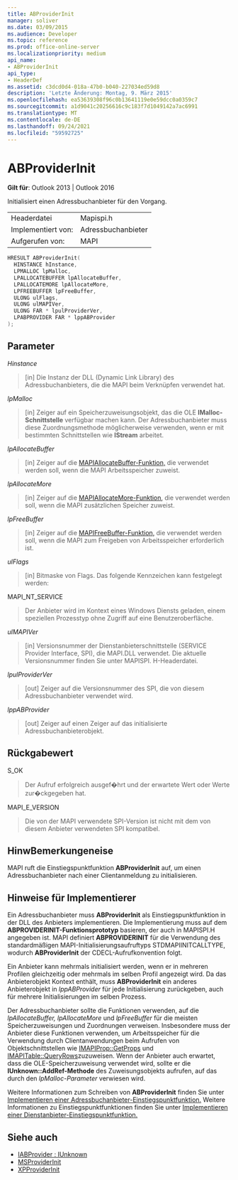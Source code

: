 ```yaml
---
title: ABProviderInit
manager: soliver
ms.date: 03/09/2015
ms.audience: Developer
ms.topic: reference
ms.prod: office-online-server
ms.localizationpriority: medium
api_name:
- ABProviderInit
api_type:
- HeaderDef
ms.assetid: c3dcd0d4-018a-47b0-b040-227034ed59d8
description: 'Letzte Änderung: Montag, 9. März 2015'
ms.openlocfilehash: ea53639308f96c0b13641119e0e59dcc0a0359c7
ms.sourcegitcommit: a1d9041c20256616c9c183f7d1049142a7ac6991
ms.translationtype: MT
ms.contentlocale: de-DE
ms.lasthandoff: 09/24/2021
ms.locfileid: "59592725"
---
```

# <a name="abproviderinit"></a>ABProviderInit
 
**Gilt für**: Outlook 2013 | Outlook 2016 
  
Initialisiert einen Adressbuchanbieter für den Vorgang. 
  
|||
|:-----|:-----|
|Headerdatei  <br/> |Mapispi.h  <br/> |
|Implementiert von:  <br/> |Adressbuchanbieter  <br/> |
|Aufgerufen von:  <br/> |MAPI  <br/> |
   
```cpp
HRESULT ABProviderInit(
  HINSTANCE hInstance,
  LPMALLOC lpMalloc,
  LPALLOCATEBUFFER lpAllocateBuffer,
  LPALLOCATEMORE lpAllocateMore,
  LPFREEBUFFER lpFreeBuffer,
  ULONG ulFlags,
  ULONG ulMAPIVer,
  ULONG FAR * lpulProviderVer,
  LPABPROVIDER FAR * lppABProvider
);
```

## <a name="parameters"></a>Parameter

 _Hinstance_
  
> [in] Die Instanz der DLL (Dynamic Link Library) des Adressbuchanbieters, die die MAPI beim Verknüpfen verwendet hat. 
    
 _lpMalloc_
  
> [in] Zeiger auf ein Speicherzuweisungsobjekt, das die OLE **IMalloc-Schnittstelle** verfügbar machen kann. Der Adressbuchanbieter muss diese Zuordnungsmethode möglicherweise verwenden, wenn er mit bestimmten Schnittstellen wie **IStream** arbeitet. 
    
 _lpAllocateBuffer_
  
> [in] Zeiger auf die [MAPIAllocateBuffer-Funktion,](mapiallocatebuffer.md) die verwendet werden soll, wenn die MAPI Arbeitsspeicher zuweist. 
    
 _lpAllocateMore_
  
> [in] Zeiger auf die [MAPIAllocateMore-Funktion,](mapiallocatemore.md) die verwendet werden soll, wenn die MAPI zusätzlichen Speicher zuweist. 
    
 _lpFreeBuffer_
  
> [in] Zeiger auf die [MAPIFreeBuffer-Funktion,](mapifreebuffer.md) die verwendet werden soll, wenn die MAPI zum Freigeben von Arbeitsspeicher erforderlich ist. 
    
 _ulFlags_
  
> [in] Bitmaske von Flags. Das folgende Kennzeichen kann festgelegt werden:
    
MAPI_NT_SERVICE 
  
> Der Anbieter wird im Kontext eines Windows Diensts geladen, einem speziellen Prozesstyp ohne Zugriff auf eine Benutzeroberfläche. 
    
 _ulMAPIVer_
  
> [in] Versionsnummer der Dienstanbieterschnittstelle (SERVICE Provider Interface, SPI), die MAPI.DLL verwendet. Die aktuelle Versionsnummer finden Sie unter MAPISPI. H-Headerdatei. 
    
 _lpulProviderVer_
  
> [out] Zeiger auf die Versionsnummer des SPI, die von diesem Adressbuchanbieter verwendet wird. 
    
 _lppABProvider_
  
> [out] Zeiger auf einen Zeiger auf das initialisierte Adressbuchanbieterobjekt.
    
## <a name="return-value"></a>Rückgabewert

S_OK 
  
> Der Aufruf erfolgreich ausgef�hrt und der erwartete Wert oder Werte zur�ckgegeben hat. 
    
MAPI_E_VERSION 
  
> Die von der MAPI verwendete SPI-Version ist nicht mit dem von diesem Anbieter verwendeten SPI kompatibel.
    
## <a name="remarks"></a>HinwBemerkungeneise

MAPI ruft die Einstiegspunktfunktion **ABProviderInit** auf, um einen Adressbuchanbieter nach einer Clientanmeldung zu initialisieren. 
  
## <a name="notes-to-implementers"></a>Hinweise für Implementierer

Ein Adressbuchanbieter muss **ABProviderInit** als Einstiegspunktfunktion in der DLL des Anbieters implementieren. Die Implementierung muss auf dem **ABPROVIDERINIT-Funktionsprototyp** basieren, der auch in MAPISPI.H angegeben ist. MAPI definiert **ABPROVIDERINIT** für die Verwendung des standardmäßigen MAPI-Initialisierungsaufruftyps STDMAPIINITCALLTYPE, wodurch **ABProviderInit** der CDECL-Aufrufkonvention folgt. 
  
Ein Anbieter kann mehrmals initialisiert werden, wenn er in mehreren Profilen gleichzeitig oder mehrmals im selben Profil angezeigt wird. Da das Anbieterobjekt Kontext enthält, muss **ABProviderInit** ein anderes Anbieterobjekt in  _lppABProvider_ für jede Initialisierung zurückgeben, auch für mehrere Initialisierungen im selben Prozess. 
  
Der Adressbuchanbieter sollte die Funktionen verwenden, auf die  _lpAllocateBuffer,_  _lpAllocateMore_ und  _lpFreeBuffer_ für die meisten Speicherzuweisungen und Zuordnungen verweisen. Insbesondere muss der Anbieter diese Funktionen verwenden, um Arbeitsspeicher für die Verwendung durch Clientanwendungen beim Aufrufen von Objektschnittstellen wie [IMAPIProp::GetProps](imapiprop-getprops.md) und [IMAPITable::QueryRows](imapitable-queryrows.md)zuzuweisen. Wenn der Anbieter auch erwartet, dass die OLE-Speicherzuweisung verwendet wird, sollte er die **IUnknown::AddRef-Methode** des Zuweisungsobjekts aufrufen, auf das durch den  _lpMalloc-Parameter_ verwiesen wird. 
  
Weitere Informationen zum Schreiben von **ABProviderInit** finden Sie unter [Implementieren einer Adressbuchanbieter-Einstiegspunktfunktion.](implementing-an-address-book-provider-entry-point-function.md) Weitere Informationen zu Einstiegspunktfunktionen finden Sie unter [Implementieren einer Dienstanbieter-Einstiegspunktfunktion.](implementing-a-service-provider-entry-point-function.md) 
  
## <a name="see-also"></a>Siehe auch

- [IABProvider : IUnknown](iabprovideriunknown.md) 
- [MSProviderInit](msproviderinit.md)
- [XPProviderInit](xpproviderinit.md)

